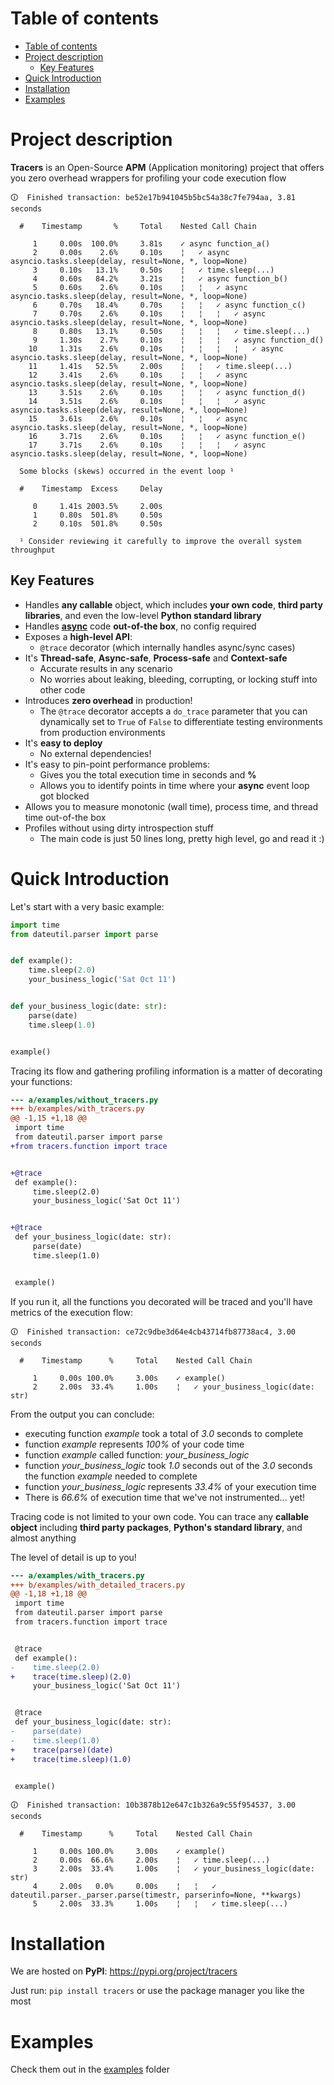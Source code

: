 # Table of contents

- [Table of contents](#table-of-contents)
- [Project description](#project-description)
  * [Key Features](#key-features)
- [Quick Introduction](#quick-introduction)
- [Installation](#installation)
- [Examples](#examples)

# Project description

**Tracers** is an Open-Source **APM** (Application monitoring) project
that offers you zero overhead wrappers for profiling your code execution flow

```
🛈  Finished transaction: be52e17b941045b5bc54a38c7fe794aa, 3.81 seconds

  #    Timestamp       %     Total    Nested Call Chain

     1     0.00s  100.0%     3.81s    ✓ async function_a()
     2     0.00s    2.6%     0.10s    ¦   ✓ async asyncio.tasks.sleep(delay, result=None, *, loop=None)
     3     0.10s   13.1%     0.50s    ¦   ✓ time.sleep(...)
     4     0.60s   84.2%     3.21s    ¦   ✓ async function_b()
     5     0.60s    2.6%     0.10s    ¦   ¦   ✓ async asyncio.tasks.sleep(delay, result=None, *, loop=None)
     6     0.70s   18.4%     0.70s    ¦   ¦   ✓ async function_c()
     7     0.70s    2.6%     0.10s    ¦   ¦   ¦   ✓ async asyncio.tasks.sleep(delay, result=None, *, loop=None)
     8     0.80s   13.1%     0.50s    ¦   ¦   ¦   ✓ time.sleep(...)
     9     1.30s    2.7%     0.10s    ¦   ¦   ¦   ✓ async function_d()
    10     1.31s    2.6%     0.10s    ¦   ¦   ¦   ¦   ✓ async asyncio.tasks.sleep(delay, result=None, *, loop=None)
    11     1.41s   52.5%     2.00s    ¦   ¦   ✓ time.sleep(...)
    12     3.41s    2.6%     0.10s    ¦   ¦   ✓ async asyncio.tasks.sleep(delay, result=None, *, loop=None)
    13     3.51s    2.6%     0.10s    ¦   ¦   ✓ async function_d()
    14     3.51s    2.6%     0.10s    ¦   ¦   ¦   ✓ async asyncio.tasks.sleep(delay, result=None, *, loop=None)
    15     3.61s    2.6%     0.10s    ¦   ¦   ✓ async asyncio.tasks.sleep(delay, result=None, *, loop=None)
    16     3.71s    2.6%     0.10s    ¦   ¦   ✓ async function_e()
    17     3.71s    2.6%     0.10s    ¦   ¦   ¦   ✓ async asyncio.tasks.sleep(delay, result=None, *, loop=None)

  Some blocks (skews) occurred in the event loop ¹

  #    Timestamp  Excess     Delay

     0     1.41s 2003.5%     2.00s
     1     0.80s  501.8%     0.50s
     2     0.10s  501.8%     0.50s

  ¹ Consider reviewing it carefully to improve the overall system throughput
```

## Key Features

- Handles **any callable** object, which includes **your own code**,
  **third party libraries**, and even the low-level **Python standard library**
- Handles [**async**](https://docs.python.org/3/library/asyncio.html) code
  **out-of-the box**, no config required
- Exposes a **high-level API**:
  - `@trace` decorator (which internally handles async/sync cases)
- It's **Thread-safe**, **Async-safe**, **Process-safe** and **Context-safe**
  - Accurate results in any scenario
  - No worries about leaking, bleeding, corrupting, or locking stuff into other
    code
- Introduces **zero overhead** in production!
  - The `@trace` decorator accepts a `do_trace` parameter
    that you can dynamically set to `True` of `False` to differentiate
    testing environments from production environments
- It's **easy to deploy**
  - No external dependencies!
- It's easy to pin-point performance problems:
  - Gives you the total execution time in seconds and **%**
  - Allows you to identify points in time where your **async** event loop got blocked
- Allows you to measure monotonic (wall time), process time, and thread time out-of-the box
- Profiles without using dirty introspection stuff
  - The main code is just 50 lines long, pretty high level, go and read it :)

# Quick Introduction

Let's start with a very basic example:

```py
import time
from dateutil.parser import parse


def example():
    time.sleep(2.0)
    your_business_logic('Sat Oct 11')


def your_business_logic(date: str):
    parse(date)
    time.sleep(1.0)


example()
```

Tracing its flow and gathering profiling information is a matter of
decorating your functions:

```diff
--- a/examples/without_tracers.py
+++ b/examples/with_tracers.py
@@ -1,15 +1,18 @@
 import time
 from dateutil.parser import parse
+from tracers.function import trace


+@trace
 def example():
     time.sleep(2.0)
     your_business_logic('Sat Oct 11')


+@trace
 def your_business_logic(date: str):
     parse(date)
     time.sleep(1.0)


 example()
```

If you run it, all the functions you decorated will be traced
and you'll have metrics of the execution flow:

```
🛈  Finished transaction: ce72c9dbe3d64e4cb43714fb87738ac4, 3.00 seconds

  #    Timestamp      %     Total    Nested Call Chain

     1     0.00s 100.0%     3.00s    ✓ example()
     2     2.00s  33.4%     1.00s    ¦   ✓ your_business_logic(date: str)
```

From the output you can conclude:
- executing function *example* took a total of *3.0* seconds to complete
- function *example* represents *100%* of your code time
- function *example* called function: *your_business_logic*
- function *your_business_logic* took *1.0* seconds out of the *3.0* seconds
  the function *example* needed to complete
- function *your_business_logic* represents *33.4%* of your execution time
- There is *66.6%* of execution time
  that we've not instrumented... yet!

Tracing code is not limited to your own code.
You can trace any **callable object** including **third party packages**,
**Python's standard library**, and almost anything

The level of detail is up to you!


```diff
--- a/examples/with_tracers.py
+++ b/examples/with_detailed_tracers.py
@@ -1,18 +1,18 @@
 import time
 from dateutil.parser import parse
 from tracers.function import trace


 @trace
 def example():
-    time.sleep(2.0)
+    trace(time.sleep)(2.0)
     your_business_logic('Sat Oct 11')


 @trace
 def your_business_logic(date: str):
-    parse(date)
-    time.sleep(1.0)
+    trace(parse)(date)
+    trace(time.sleep)(1.0)


 example()
```

```
🛈  Finished transaction: 10b3878b12e647c1b326a9c55f954537, 3.00 seconds

  #    Timestamp      %     Total    Nested Call Chain

     1     0.00s 100.0%     3.00s    ✓ example()
     2     0.00s  66.6%     2.00s    ¦   ✓ time.sleep(...)
     3     2.00s  33.4%     1.00s    ¦   ✓ your_business_logic(date: str)
     4     2.00s   0.0%     0.00s    ¦   ¦   ✓ dateutil.parser._parser.parse(timestr, parserinfo=None, **kwargs)
     5     2.00s  33.3%     1.00s    ¦   ¦   ✓ time.sleep(...)
```

# Installation

We are hosted on **PyPI**: https://pypi.org/project/tracers

Just run: `pip install tracers`
or use the package manager you like the most

# Examples

Check them out in the
[examples](https://github.com/kamadorueda/tracers/tree/master/examples)
folder
